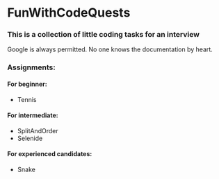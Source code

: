 # FunWithCodeQuests

### This is a collection of little coding tasks for an interview

Google is always permitted. No one knows the documentation by heart. 

### Assignments:

#### For beginner:
- Tennis

#### For intermediate:
- SplitAndOrder
- Selenide

#### For experienced candidates:
- Snake